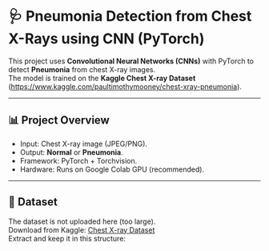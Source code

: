 # 🩺 Pneumonia Detection from Chest X-Rays using CNN (PyTorch)

This project uses **Convolutional Neural Networks (CNNs)** with PyTorch to detect **Pneumonia** from chest X-ray images.  
The model is trained on the **Kaggle Chest X-ray Dataset** (https://www.kaggle.com/paultimothymooney/chest-xray-pneumonia).

---

## 📊 Project Overview
- Input: Chest X-ray image (JPEG/PNG).
- Output: **Normal** or **Pneumonia**.
- Framework: PyTorch + Torchvision.
- Hardware: Runs on Google Colab GPU (recommended).

---

## 📂 Dataset
The dataset is not uploaded here (too large).  
Download from Kaggle: [Chest X-ray Dataset](https://www.kaggle.com/paultimothymooney/chest-xray-pneumonia)  
Extract and keep it in this structure:

